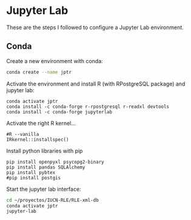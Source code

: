 # Jupyter Lab

These are the steps I followed to configure a Jupyter Lab environment.

## Conda
Create a new environment with conda:

```sh
conda create --name jptr
```

Activate the environment and install R (with RPostgreSQL package) and jupyter lab:

```{bash}
conda activate jptr
conda install -c conda-forge r-rpostgresql r-readxl devtools
conda install -c conda-forge jupyterlab
```

Activate the right R kernel...
```{r}
#R --vanilla
IRkernel::installspec()
```

Install python libraries with pip

```{bash}
pip install openpyxl psycopg2-binary
pip install pandas SQLAlchemy
pip install pybtex
#pip install postgis
```

Start the jupyter lab interface:
```sh
cd ~/proyectos/IUCN-RLE/RLE-xml-db
conda activate jptr
jupyter-lab
```
